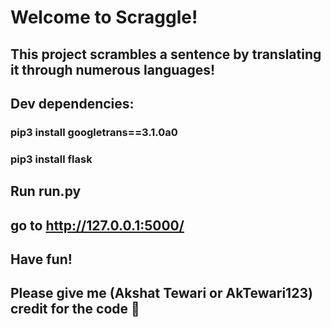 # Welcome to Scraggle!
## This project scrambles a sentence by translating it through numerous languages!
## Dev dependencies:

### pip3 install googletrans==3.1.0a0

### pip3 install flask

  

## Run run.py
## go to http://127.0.0.1:5000/

## Have fun!

## Please give me (Akshat Tewari or AkTewari123) credit for the code 🙏